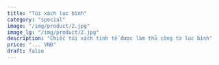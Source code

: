 ```yaml
---
title: "Túi xách lục bình"
category: "special" 
image: "/img/product/2.jpg"
image_lg: "/img/product/2.jpg"
description: "Chiếc túi xách tinh tế được làm thủ công từ lục bình"
price: "... VNĐ"
draft: false
---
```

